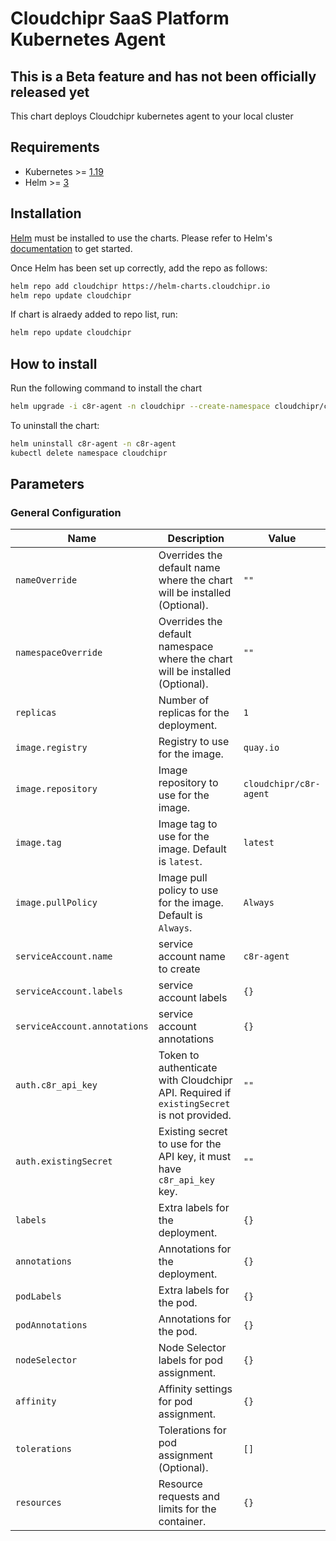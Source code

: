 # Cloudchipr SaaS Platform Kubernetes Agent

## This is a Beta feature and has not been officially released yet

This chart deploys Cloudchipr kubernetes agent to your local cluster

## Requirements

* Kubernetes >= [1.19](https://kubernetes.io/releases/)
* Helm >= [3](https://github.com/helm/helm/releases)

## Installation

[Helm](https://helm.sh) must be installed to use the charts.  Please refer to
Helm's [documentation](https://helm.sh/docs) to get started.

Once Helm has been set up correctly, add the repo as follows:

```bash
helm repo add cloudchipr https://helm-charts.cloudchipr.io
helm repo update cloudchipr
```

If chart is alraedy added to repo list, run:

```bash
helm repo update cloudchipr
```

## How to install

Run the following command to install the chart

```bash
helm upgrade -i c8r-agent -n cloudchipr --create-namespace cloudchipr/c8r-agent --set c8r_api_key="YOUR_API_TOKEN"
```

To uninstall the chart:

```bash
helm uninstall c8r-agent -n c8r-agent
kubectl delete namespace cloudchipr
```

## Parameters

### General Configuration

| Name                         | Description                                                                              | Value                  |
| ---------------------------- | ---------------------------------------------------------------------------------------- | ---------------------- |
| `nameOverride`               | Overrides the default name where the chart will be installed (Optional).                 | `""`                   |
| `namespaceOverride`          | Overrides the default namespace where the chart will be installed (Optional).            | `""`                   |
| `replicas`                   | Number of replicas for the deployment.                                                   | `1`                    |
| `image.registry`             | Registry to use for the image.                                                           | `quay.io`              |
| `image.repository`           | Image repository to use for the image.                                                   | `cloudchipr/c8r-agent` |
| `image.tag`                  | Image tag to use for the image. Default is `latest`.                                     | `latest`               |
| `image.pullPolicy`           | Image pull policy to use for the image. Default is `Always`.                             | `Always`               |
| `serviceAccount.name`        | service account name to create                                                           | `c8r-agent`            |
| `serviceAccount.labels`      | service account labels                                                                   | `{}`                   |
| `serviceAccount.annotations` | service account annotations                                                              | `{}`                   |
| `auth.c8r_api_key`           | Token to authenticate with Cloudchipr API. Required if `existingSecret` is not provided. | `""`                   |
| `auth.existingSecret`        | Existing secret to use for the API key, it must have `c8r_api_key` key.                  | `""`                   |
| `labels`                     | Extra labels for the deployment.                                                         | `{}`                   |
| `annotations`                | Annotations for the deployment.                                                          | `{}`                   |
| `podLabels`                  | Extra labels for the pod.                                                                | `{}`                   |
| `podAnnotations`             | Annotations for the pod.                                                                 | `{}`                   |
| `nodeSelector`               | Node Selector labels for pod assignment.                                                 | `{}`                   |
| `affinity`                   | Affinity settings for pod assignment.                                                    | `{}`                   |
| `tolerations`                | Tolerations for pod assignment (Optional).                                               | `[]`                   |
| `resources`                  | Resource requests and limits for the container.                                          | `{}`                   |
